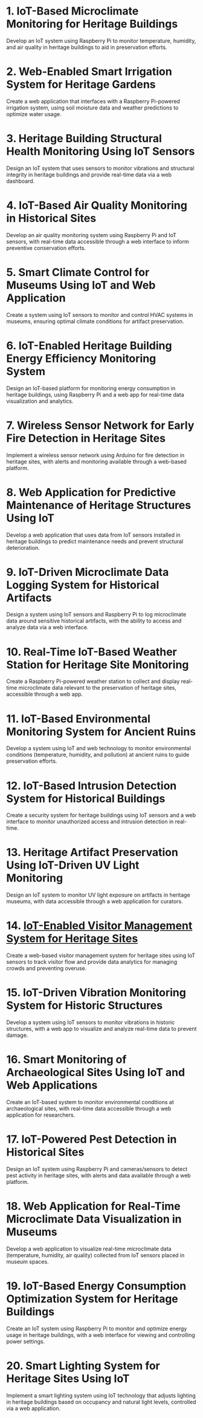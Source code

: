 # 1. IoT-Based Microclimate Monitoring for Heritage Buildings
Develop an IoT system using Raspberry Pi to monitor temperature, humidity, and air quality in heritage buildings to aid in preservation efforts.

# 2. Web-Enabled Smart Irrigation System for Heritage Gardens
Create a web application that interfaces with a Raspberry Pi-powered irrigation system, using soil moisture data and weather predictions to optimize water usage.

# 3. Heritage Building Structural Health Monitoring Using IoT Sensors
Design an IoT system that uses sensors to monitor vibrations and structural integrity in heritage buildings and provide real-time data via a web dashboard.

# 4. IoT-Based Air Quality Monitoring in Historical Sites
Develop an air quality monitoring system using Raspberry Pi and IoT sensors, with real-time data accessible through a web interface to inform preventive conservation efforts.

# 5. Smart Climate Control for Museums Using IoT and Web Application
Create a system using IoT sensors to monitor and control HVAC systems in museums, ensuring optimal climate conditions for artifact preservation.

# 6. IoT-Enabled Heritage Building Energy Efficiency Monitoring System
Design an IoT-based platform for monitoring energy consumption in heritage buildings, using Raspberry Pi and a web app for real-time data visualization and analytics.

# 7. Wireless Sensor Network for Early Fire Detection in Heritage Sites
Implement a wireless sensor network using Arduino for fire detection in heritage sites, with alerts and monitoring available through a web-based platform.

# 8. Web Application for Predictive Maintenance of Heritage Structures Using IoT
Develop a web application that uses data from IoT sensors installed in heritage buildings to predict maintenance needs and prevent structural deterioration.

# 9. IoT-Driven Microclimate Data Logging System for Historical Artifacts
Design a system using IoT sensors and Raspberry Pi to log microclimate data around sensitive historical artifacts, with the ability to access and analyze data via a web interface.

# 10. Real-Time IoT-Based Weather Station for Heritage Site Monitoring
Create a Raspberry Pi-powered weather station to collect and display real-time microclimate data relevant to the preservation of heritage sites, accessible through a web app.

# 11. IoT-Based Environmental Monitoring System for Ancient Ruins
Develop a system using IoT and web technology to monitor environmental conditions (temperature, humidity, and pollution) at ancient ruins to guide preservation efforts.

# 12. IoT-Based Intrusion Detection System for Historical Buildings
Create a security system for heritage buildings using IoT sensors and a web interface to monitor unauthorized access and intrusion detection in real-time.

# 13. Heritage Artifact Preservation Using IoT-Driven UV Light Monitoring
Design an IoT system to monitor UV light exposure on artifacts in heritage museums, with data accessible through a web application for curators.

# 14. [IoT-Enabled Visitor Management System for Heritage Sites](number14.md)
Create a web-based visitor management system for heritage sites using IoT sensors to track visitor flow and provide data analytics for managing crowds and preventing overuse.

# 15. IoT-Driven Vibration Monitoring System for Historic Structures
Develop a system using IoT sensors to monitor vibrations in historic structures, with a web app to visualize and analyze real-time data to prevent damage.

# 16. Smart Monitoring of Archaeological Sites Using IoT and Web Applications
Create an IoT-based system to monitor environmental conditions at archaeological sites, with real-time data accessible through a web application for researchers.

# 17. IoT-Powered Pest Detection in Historical Sites
Design an IoT system using Raspberry Pi and cameras/sensors to detect pest activity in heritage sites, with alerts and data available through a web platform.

# 18. Web Application for Real-Time Microclimate Data Visualization in Museums
Develop a web application to visualize real-time microclimate data (temperature, humidity, air quality) collected from IoT sensors placed in museum spaces.

# 19. IoT-Based Energy Consumption Optimization System for Heritage Buildings
Create an IoT system using Raspberry Pi to monitor and optimize energy usage in heritage buildings, with a web interface for viewing and controlling power settings.

# 20. Smart Lighting System for Heritage Sites Using IoT
Implement a smart lighting system using IoT technology that adjusts lighting in heritage buildings based on occupancy and natural light levels, controlled via a web application.
